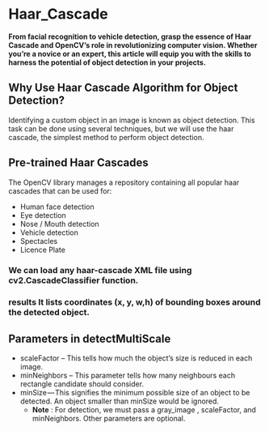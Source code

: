 # Haar_Cascade

**From facial recognition to vehicle detection, grasp the essence of Haar Cascade and OpenCV’s role in revolutionizing computer vision. Whether you’re a novice or an expert, this article will equip you with the skills to harness the potential of object detection in your projects.**

## Why Use Haar Cascade Algorithm for Object Detection?
Identifying a custom object in an image is known as object detection. This task can be done using several techniques, but we will use the haar cascade, the simplest method to perform object detection.

## Pre-trained Haar Cascades
The OpenCV library manages a repository containing all popular haar cascades that can be used for:

* Human face detection
* Eye detection
* Nose / Mouth detection
* Vehicle detection
* Spectacles
* Licence Plate

### We can load any haar-cascade XML file using cv2.CascadeClassifier function.
### results It lists coordinates (x, y, w,h) of bounding boxes around the detected object.

## Parameters in detectMultiScale

- scaleFactor – This tells how much the object’s size is reduced in each image.
- minNeighbors – This parameter tells how many neighbours each rectangle candidate should consider.
- minSize — This signifies the minimum possible size of an object to be detected. An object smaller than minSize would be ignored.
    * **Note** : For detection, we must pass a gray_image , scaleFactor, and minNeighbors. Other parameters are optional.

